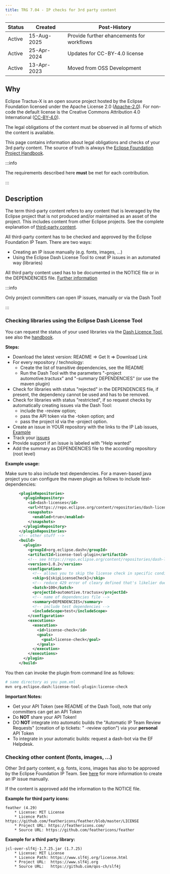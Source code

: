 ```yaml
---
title: TRG 7.04 - IP checks for 3rd party content
---
```


| Status | Created     | Post-History                              |
| ------ | ----------- | ----------------------------------------- |
| Active | 15-Aug-2025 | Provide further ehancements for workflows |
| Active | 25-Apr-2024 | Updates for CC-BY-4.0 license             |
| Active | 13-Apr-2023 | Moved from OSS Development                |

## Why

Eclipse Tractus-X is an open source project hosted by the Eclipse Foundation licensed under the Apache License 2.0 ([Apache-2.0](https://spdx.org/licenses/Apache-2.0)). For non-code the default license is the Creative Commons Attribution 4.0 International ([CC-BY-4.0](https://spdx.org/licenses/CC-BY-4.0.html)).

The legal obligations of the content must be observed in all forms of which the content is available.

This page contains information about legal obligations and checks of your 3rd party content. The source of truth is always the [Eclipse Foundation Project Handbook](https://www.eclipse.org/projects/handbook/#ip-third-party).

:::info

The requirements described here **must** be met for each contribution.

:::

## Description

The term third-party content refers to any content that is leveraged by the Eclipse project that is not produced and/or maintained as an asset of the project. This includes content from other Eclipse projects. See the complete explanation of [third-party content](https://www.eclipse.org/projects/handbook/#ip-third-party).

All third-party content has to be checked and approved by the Eclipse Foundation IP Team. There are two ways:

- Creating an IP issue manually (e.g. fonts, images, ...)
- Using the Eclipse Dash License Tool to creat IP issues in an automated way (libraries)

All third party content used has to be documented in the NOTICE file or in the DEPENDENCIES file. [Further information](/docs/release/trg-7/trg-7-01.md)

:::info

Only project committers can open IP issues, manually or via the Dash Tool!

:::

### Checking libraries using the Eclipse Dash License Tool

You can request the status of your used libraries via the [Dash Licence Tool](https://github.com/eclipse/dash-licenses/blob/master/README.md), see also the [handbook](https://www.eclipse.org/projects/handbook/#ip-license-tool).

**Steps:**

- Download the latest version: README => Get It => Download Link
- For every repository / technology:
  - Create the list of transitive dependencies, see the README
  - Run the Dash Tool with the parameters "-project automotive.tractusx" and "-summary DEPENDENCIES" (or use the maven plugin)
- Check for libraries with status "rejected" in the DEPENDENCIES file, if present, the dependency cannot be used and has to be removed.
- Check for libraries with status "restricted", if so request checks by automatically creating issues via the Dash Tool:
  - include the -review option;
  - pass the API token via the -token option; and
  - pass the project id via the -project option.
- Create an issue in YOUR repository with the links to the IP Lab issues, [Example](https://github.com/eclipse-tractusx/daps-registration-service/issues/28)
- Track your [issues](https://gitlab.eclipse.org/eclipsefdn/emo-team/iplab/-/issues?search=automotive.tractusx&sort=created_date&state=opened)
- Provide support if an issue is labeled with "Help wanted"
- Add the summary as DEPENDENCIES file to the according repository (root level)

**Example usage:**

Make sure to also include test dependencies. For a maven-based java project you can configure the maven plugin as follows to include test-dependencies:

``` xml
      <pluginRepositories>
        <pluginRepository>
          <id>dash-licenses</id>
          <url>https://repo.eclipse.org/content/repositories/dash-licenses/</url>
          <snapshots>
            <enabled>true</enabled>
          </snapshots>
        </pluginRepository>
      </pluginRepositories>
      <!-- other stuff -->
      <build>
        <plugin>
          <groupId>org.eclipse.dash</groupId>
          <artifactId>license-tool-plugin</artifactId>
          <!-- see https://repo.eclipse.org/content/repositories/dash-licenses/org/eclipse/dash/license-tool-plugin/ -->
          <version>1.0.2</version>
          <configuration>
            <!-- allows you to skip the license check in specific conditions like docker build by specifying -DskipLicenseCheck -->
            <skip>${skipLicenseCheck}</skip>
            <!-- reduce 429 error of cleary defined that's likelier due to too big batches -->
            <batch>100</batch>
            <projectId>automotive.tractusx</projectId>
            <!-- name of dependencies file -->
            <summary>DEPENDENCIES</summary>
            <!-- include test dependencies -->
            <includeScope>test</includeScope>
          </configuration>
          <executions>
            <execution>
              <id>license-check</id>
              <goals>
                <goal>license-check</goal>
              </goals>
            </execution>
          </executions>
        </plugin>
      </build>


```

You then can invoke the plugin from command line as follows:

``` sh
# same directory as you pom.xml
mvn org.eclipse.dash:license-tool-plugin:license-check
```

**Important Notes:**

- Get your API Token (see README of the Dash Tool), note that only committers can get an API Token
- Do **NOT** share your API Token!
- DO **NOT** integrate into automatic builds the "Automatic IP Team Review Requests" (creation of ip tickets: " -review option") via your **personal** API Token
- To integrate in your automatic builds: request a dash-bot via the EF Helpdesk.

### Checking other content (fonts, images, ...)

Other 3rd party content, e.g. fonts, icons, images has also to be approved by the Eclipse Foundation IP Team. See [here](/docs/oss/issues#eclipse-gitlab-ip-issue-tracker) for more information to create an IP issue manually.

If the content is approved add the information to the NOTICE file.

**Example for third party icons:**

```shell
feather (4.29)
    * License: MIT License
    * Licence Path: https://github.com/feathericons/feather/blob/master/LICENSE
    * Project URL: https://feathericons.com/
    * Source URL: https://github.com/feathericons/feather
```

**Example for a third party library:**

```shell
jcl-over-slf4j-1.7.25.jar (1.7.25)
    * License: MIT License
    * Licence Path: https://www.slf4j.org/license.html
    * Project URL:  https://www.slf4j.org
    * Source URL:   https://github.com/qos-ch/slf4j
```
